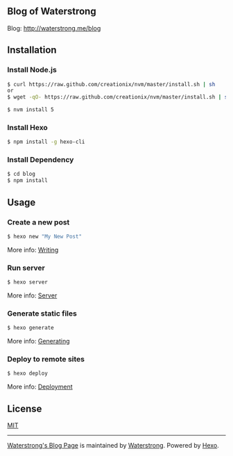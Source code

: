 ## Blog of Waterstrong

Blog: <http://waterstrong.me/blog>

## Installation

### Install Node.js
``` bash
$ curl https://raw.github.com/creationix/nvm/master/install.sh | sh
or
$ wget -qO- https://raw.github.com/creationix/nvm/master/install.sh | sh

$ nvm install 5
```

### Install Hexo
``` bash
$ npm install -g hexo-cli
```
### Install Dependency
``` bash
$ cd blog
$ npm install
```

## Usage

### Create a new post

``` bash
$ hexo new "My New Post"
```

More info: [Writing](https://hexo.io/docs/writing.html)

### Run server

``` bash
$ hexo server
```

More info: [Server](https://hexo.io/docs/server.html)

### Generate static files

``` bash
$ hexo generate
```

More info: [Generating](https://hexo.io/docs/generating.html)

### Deploy to remote sites

``` bash
$ hexo deploy
```

More info: [Deployment](https://hexo.io/docs/deployment.html)


## License

[MIT](http://opensource.org/licenses/MIT)


----
[Waterstrong's Blog Page](http://waterstrong.me/blog) is maintained by [Waterstrong](https://github.com/waterstrong). Powered by [Hexo](https://hexo.io/).